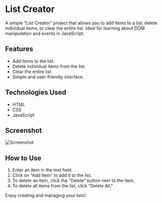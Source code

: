 # List Creator

A simple "List Creator" project that allows you to add items to a list, delete individual items, or clear the entire list. Ideal for learning about DOM manipulation and events in JavaScript.

## Features

- Add items to the list.
- Delete individual items from the list.
- Clear the entire list.
- Simple and user-friendly interface.

## Technologies Used

- HTML
- CSS
- JavaScript

## Screenshot

![Screenshot](screenshot.png)

## How to Use

1. Enter an item in the text field.
2. Click on "Add Item" to add it to the list.
3. To delete an item, click the "Delete" button next to the item.
4. To delete all items from the list, click "Delete All."

Enjoy creating and managing your lists!
